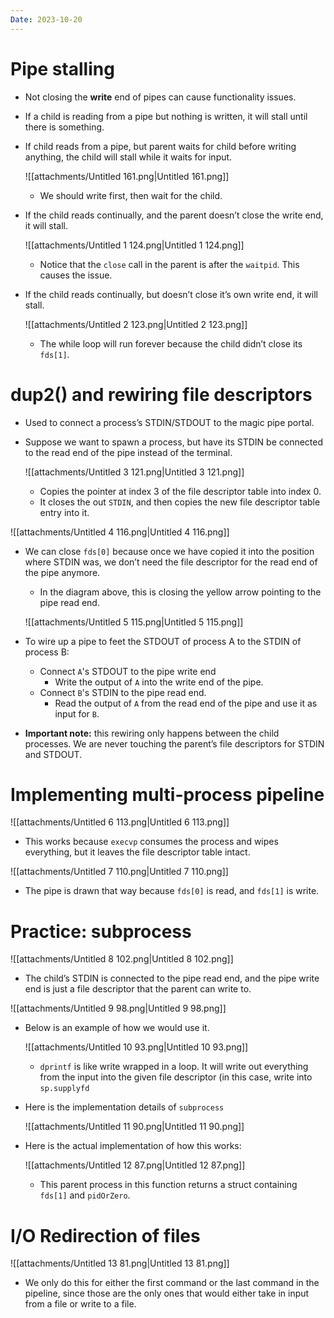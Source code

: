 ```yaml
---
Date: 2023-10-20
---
```

# Pipe stalling

- Not closing the **write** end of pipes can cause functionality issues.
- If a child is reading from a pipe but nothing is written, it will stall until there is something.
- If child reads from a pipe, but parent waits for child before writing anything, the child will stall while it waits for input.
    
    ![[attachments/Untitled 161.png|Untitled 161.png]]
    
    - We should write first, then wait for the child.
- If the child reads continually, and the parent doesn’t close the write end, it will stall.
    
    ![[attachments/Untitled 1 124.png|Untitled 1 124.png]]
    
    - Notice that the `close` call in the parent is after the `waitpid`. This causes the issue.
- If the child reads continually, but doesn’t close it’s own write end, it will stall.
    
    ![[attachments/Untitled 2 123.png|Untitled 2 123.png]]
    
    - The while loop will run forever because the child didn’t close its `fds[1]`.

# dup2() and rewiring file descriptors

- Used to connect a process’s STDIN/STDOUT to the magic pipe portal.
- Suppose we want to spawn a process, but have its STDIN be connected to the read end of the pipe instead of the terminal.
    
    ![[attachments/Untitled 3 121.png|Untitled 3 121.png]]
    
    - Copies the pointer at index 3 of the file descriptor table into index 0.
    - It closes the out `STDIN`, and then copies the new file descriptor table entry into it.

![[attachments/Untitled 4 116.png|Untitled 4 116.png]]

- We can close `fds[0]` because once we have copied it into the position where STDIN was, we don’t need the file descriptor for the read end of the pipe anymore.
    
    - In the diagram above, this is closing the yellow arrow pointing to the pipe read end.
    
    ![[attachments/Untitled 5 115.png|Untitled 5 115.png]]
    
- To wire up a pipe to feet the STDOUT of process A to the STDIN of process B:
    - Connect `A`'s STDOUT to the pipe write end
        - Write the output of `A` into the write end of the pipe.
    - Connect `B`'s STDIN to the pipe read end.
        - Read the output of `A` from the read end of the pipe and use it as input for `B`.
- **Important note:** this rewiring only happens between the child processes. We are never touching the parent’s file descriptors for STDIN and STDOUT.

# Implementing multi-process pipeline

![[attachments/Untitled 6 113.png|Untitled 6 113.png]]

- This works because `execvp` consumes the process and wipes everything, but it leaves the file descriptor table intact.

![[attachments/Untitled 7 110.png|Untitled 7 110.png]]

- The pipe is drawn that way because `fds[0]` is read, and `fds[1]` is write.

# Practice: subprocess

![[attachments/Untitled 8 102.png|Untitled 8 102.png]]

- The child’s STDIN is connected to the pipe read end, and the pipe write end is just a file descriptor that the parent can write to.

![[attachments/Untitled 9 98.png|Untitled 9 98.png]]

- Below is an example of how we would use it.
    
    ![[attachments/Untitled 10 93.png|Untitled 10 93.png]]
    
    - `dprintf` is like write wrapped in a loop. It will write out everything from the input into the given file descriptor (in this case, write into `sp.supplyfd`
- Here is the implementation details of `subprocess`
    
    ![[attachments/Untitled 11 90.png|Untitled 11 90.png]]
    
- Here is the actual implementation of how this works:
    
    ![[attachments/Untitled 12 87.png|Untitled 12 87.png]]
    
    - This parent process in this function returns a struct containing `fds[1]` and `pidOrZero`.

# I/O Redirection of files

![[attachments/Untitled 13 81.png|Untitled 13 81.png]]

- We only do this for either the first command or the last command in the pipeline, since those are the only ones that would either take in input from a file or write to a file.